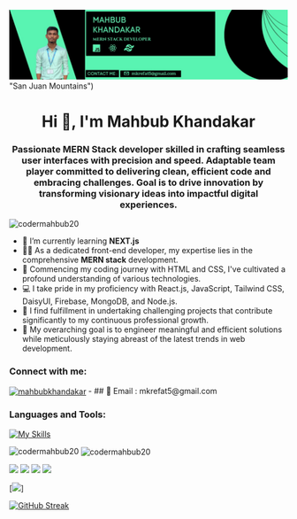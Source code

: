 ![The San Juan Mountains are beautiful!](https://raw.githubusercontent.com/codermahbub20/codermahbub20/main/WhatsApp%20Image%202023-12-09%20at%201.12.38%20PM%20(1).jpeg)"San Juan Mountains")
<h1 align="center">Hi 👋, I'm Mahbub Khandakar</h1>
<h3 align="center">Passionate MERN Stack developer skilled in crafting seamless user interfaces with
precision and speed. Adaptable team player committed to delivering clean, efficient code
and embracing challenges. Goal is to drive innovation by transforming visionary ideas into
impactful digital experiences.</h3>


<p align="left"> <img src="https://komarev.com/ghpvc/?username=codermahbub20&label=Profile%20views&color=0e75b6&style=flat" alt="codermahbub20" /> </p>

- 🌱 I’m currently learning **NEXT.js**
- 👨‍💻 As a dedicated front-end developer, my expertise lies in the comprehensive **MERN stack** development.
- 🚀 Commencing my coding journey with HTML and CSS, I've cultivated a profound understanding of various technologies.
- 💻 I take pride in my proficiency with React.js, JavaScript, Tailwind CSS, DaisyUI, Firebase, MongoDB, and Node.js.
- 🌱 I find fulfillment in undertaking challenging projects that contribute significantly to my continuous professional growth.
- 🎯 My overarching goal is to engineer meaningful and efficient solutions while meticulously staying abreast of the latest trends in web development.


<h3 align="left">Connect with me:</h3>
<p align="left">
<a href="www.linkedin.com/in/mahbub-khandakar-a61828291" target="blank"><img align="center" src="https://raw.githubusercontent.com/rahuldkjain/github-profile-readme-generator/master/src/images/icons/Social/linked-in-alt.svg" alt="mahbubkhandakar" height="30" width="40" /></a>
- ## 📧 Email : mkrefat5@gmail.com
</p>

<h3 align="left">Languages and Tools:</h3>

[![My Skills](https://skillicons.dev/icons?i=js,html,css,express,firebase,react,figma,mongodb,nodejs,vscode)](https://skillicons.dev)

<p><img align="left" src="https://github-readme-stats.vercel.app/api/top-langs?username=codermahbub20&show_icons=true&locale=en&layout=compact" alt="codermahbub20" /></p>

<p>&nbsp;<img align="center" src="https://github-readme-stats.vercel.app/api?username=codermahbub20&show_icons=true&locale=en" alt="codermahbub20" /></p>

![](http://github-profile-summary-cards.vercel.app/api/cards/repos-per-language?username=codermahbub20&theme=dracula)
![](http://github-profile-summary-cards.vercel.app/api/cards/most-commit-language?username=codermahbub20&theme=dracula)
![](http://github-profile-summary-cards.vercel.app/api/cards/stats?username=codermahbub20&theme=dracula)
![](http://github-profile-summary-cards.vercel.app/api/cards/productive-time?username=codermahbub20&theme=dracula&utcOffset=8)

[![](http://github-profile-summary-cards.vercel.app/api/cards/profile-details?username=codermahbub20&theme=solarized_dark)]

[![GitHub Streak](https://github-readme-streak-stats.herokuapp.com?user=codermahbub20&theme=vue-dark)](https://git.io/streak-stats)
